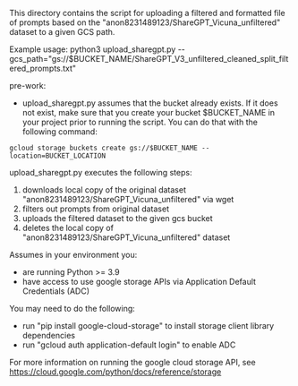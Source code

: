This directory contains the script for uploading a filtered and formatted file of prompts based on the "anon8231489123/ShareGPT_Vicuna_unfiltered" dataset to a given GCS path.

Example usage:
   python3 upload_sharegpt.py --gcs_path="gs://$BUCKET_NAME/ShareGPT_V3_unfiltered_cleaned_split_filtered_prompts.txt"

pre-work:
- upload_sharegpt.py assumes that the bucket already exists. If it does not exist, make sure that you create your bucket $BUCKET_NAME in your project prior to running the script. You can do that with the following command:
```
gcloud storage buckets create gs://$BUCKET_NAME --location=BUCKET_LOCATION
```

upload_sharegpt.py executes the following steps:
1. downloads local copy of the original dataset "anon8231489123/ShareGPT_Vicuna_unfiltered" via wget
2. filters out prompts from original dataset
3. uploads the filtered dataset to the given gcs bucket
4. deletes the local copy of "anon8231489123/ShareGPT_Vicuna_unfiltered" dataset

Assumes in your environment you:
- are running Python >= 3.9
- have access to use google storage APIs via Application Default Credentials (ADC)

You may need to do the following:
- run "pip install google-cloud-storage" to install storage client library dependencies
- run "gcloud auth application-default login" to enable ADC

For more information on running the google cloud storage API, see https://cloud.google.com/python/docs/reference/storage